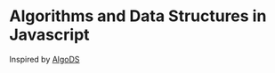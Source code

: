 # Algorithms and Data Structures in Javascript

Inspired by [AlgoDS](https://github.com/sherxon/AlgoDS)
